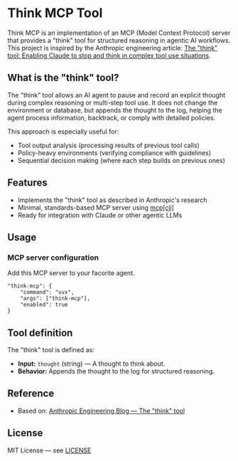 # Think MCP Tool

Think MCP is an implementation of an MCP (Model Context Protocol) server that provides a "think" tool for structured reasoning in agentic AI workflows. This project is inspired by the Anthropic engineering article: [The "think" tool: Enabling Claude to stop and think in complex tool use situations](https://www.anthropic.com/engineering/claude-think-tool).

## What is the "think" tool?
The "think" tool allows an AI agent to pause and record an explicit thought during complex reasoning or multi-step tool use. It does not change the environment or database, but appends the thought to the log, helping the agent process information, backtrack, or comply with detailed policies.

This approach is especially useful for:
- Tool output analysis (processing results of previous tool calls)
- Policy-heavy environments (verifying compliance with guidelines)
- Sequential decision making (where each step builds on previous ones)

## Features
- Implements the "think" tool as described in Anthropic's research
- Minimal, standards-based MCP server using [mcp[cli]](https://pypi.org/project/mcp/)
- Ready for integration with Claude or other agentic LLMs

## Usage

### MCP server configuration
Add this MCP server to your facorite agent.
```
"think-mcp": {
    "command": "uvx",
    "args": ["think-mcp"],
    "enabled": true
}
```

## Tool definition
The "think" tool is defined as:
- **Input:** `thought` (string) — A thought to think about.
- **Behavior:** Appends the thought to the log for structured reasoning.

## Reference
- Based on: [Anthropic Engineering Blog — The "think" tool](https://www.anthropic.com/engineering/claude-think-tool)

## License
MIT License — see [LICENSE](LICENSE)
